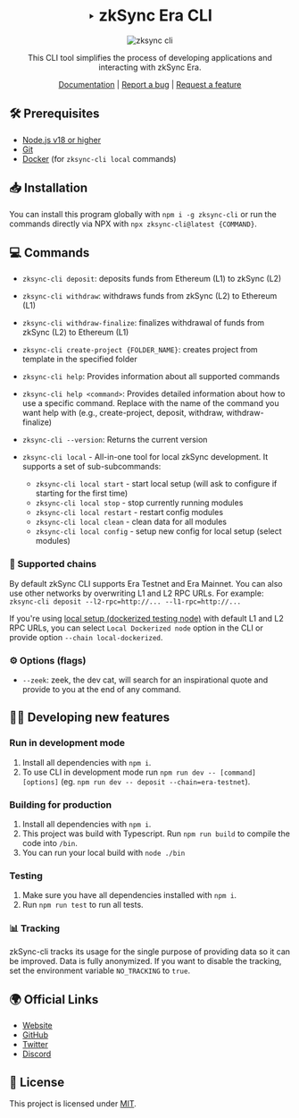 <div align="center">

# ‣ zkSync Era CLI 

![zksync cli](./zksync-cli-banner.png)

This CLI tool simplifies the process of developing applications and interacting with zkSync Era.

[Documentation](https://era.zksync.io/docs/tools/zksync-cli) | [Report a bug](https://github.com/matter-labs/zksync-cli/issues/new) | [Request a feature](https://github.com/matter-labs/zksync-cli/issues/new)

[pr-welcome]: https://img.shields.io/static/v1?color=indigo&label=PRs&style=flat&message=welcome

</div>

## 🛠 Prerequisites

- [Node.js v18 or higher](https://nodejs.org/en)
- [Git](https://git-scm.com/downloads)
- [Docker](https://www.docker.com/get-started/) (for `zksync-cli local` commands)

## 📥 Installation

You can install this program globally with `npm i -g zksync-cli` or run the commands directly via NPX with `npx zksync-cli@latest {COMMAND}`.

## 💻 Commands

- `zksync-cli deposit`: deposits funds from Ethereum (L1) to zkSync (L2)

- `zksync-cli withdraw`: withdraws funds from zkSync (L2) to Ethereum (L1)

- `zksync-cli withdraw-finalize`: finalizes withdrawal of funds from zkSync (L2) to Ethereum (L1)

- `zksync-cli create-project {FOLDER_NAME}`: creates project from template in the specified folder

- `zksync-cli help`: Provides information about all supported commands

- `zksync-cli help <command>`: Provides detailed information about how to use a specific command. Replace <command> with the name of the command you want help with (e.g., create-project, deposit, withdraw, withdraw-finalize)

- `zksync-cli --version`: Returns the current version

- `zksync-cli local` - All-in-one tool for local zkSync development. It supports a set of sub-subcommands:
  - `zksync-cli local start` - start local setup (will ask to configure if starting for the first time)
  - `zksync-cli local stop` - stop currently running modules
  - `zksync-cli local restart` - restart config modules
  - `zksync-cli local clean` - clean data for all modules
  - `zksync-cli local config` - setup new config for local setup (select modules)

### 🔗 Supported chains

By default zkSync CLI supports Era Testnet and Era Mainnet. You can also use other networks by overwriting L1 and L2 RPC URLs. For example: `zksync-cli deposit --l2-rpc=http://... --l1-rpc=http://...`

If you're using [local setup (dockerized testing node)](https://github.com/matter-labs/local-setup) with default L1 and L2 RPC URLs, you can select `Local Dockerized node` option in the CLI or provide option `--chain local-dockerized`.

### ⚙️ Options (flags)
- `--zeek`: zeek, the dev cat, will search for an inspirational quote and provide to you at the end of any command.

## 👩‍💻 Developing new features

### Run in development mode

1. Install all dependencies with `npm i`.
2. To use CLI in development mode run `npm run dev -- [command] [options]` (eg. `npm run dev -- deposit --chain=era-testnet`).

### Building for production

1. Install all dependencies with `npm i`.
2. This project was build with Typescript. Run `npm run build` to compile the code into `/bin`.
3. You can run your local build with `node ./bin`

### Testing

1. Make sure you have all dependencies installed with `npm i`.
2. Run `npm run test` to run all tests.

### 📊 Tracking

zkSync-cli tracks its usage for the single purpose of providing data so it can be improved. Data is fully anonymized. If you want to disable the tracking, set the environment variable `NO_TRACKING` to `true`.

## 🌍 Official Links

- [Website](https://zksync.io/)
- [GitHub](https://github.com/matter-labs)
- [Twitter](https://twitter.com/zksync)
- [Discord](https://join.zksync.dev/)

## 📜 License

This project is licensed under [MIT](./LICENSE-MIT).